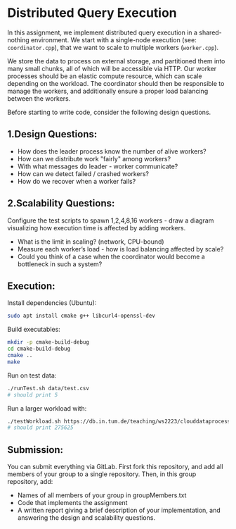 # Distributed Query Execution

In this assignment, we implement distributed query execution in a shared-nothing environment.
We start with a single-node execution (see: `coordinator.cpp`), that we want to scale to multiple workers (`worker.cpp`).

We store the data to process on external storage, and partitioned them into many small chunks, all of which will be accessible via HTTP.
Our worker processes should be an elastic compute resource, which can scale depending on the workload.
The coordinator should then be responsible to manage the workers, and additionally ensure a proper load balancing between the workers.

Before starting to write code, consider the following design questions.

## 1.Design Questions:

* How does the leader process know the number of alive workers?
* How can we distribute work "fairly" among workers?
* With what messages do leader - worker communicate?
* How can we detect failed / crashed workers?
* How do we recover when a worker fails?

## 2.Scalability Questions:

Configure the test scripts to spawn 1,2,4,8,16 workers - draw a diagram visualizing how execution time is affected by adding workers.
* What is the limit in scaling? (network, CPU-bound)
* Measure each worker’s load - how is load balancing affected by scale? 
* Could you think of a case when the coordinator would become a bottleneck in such a system?

## Execution:

Install dependencies (Ubuntu):

```bash
sudo apt install cmake g++ libcurl4-openssl-dev
```

Build executables:

```bash
mkdir -p cmake-build-debug
cd cmake-build-debug
cmake ..
make
```

Run on test data:

```bash
./runTest.sh data/test.csv
# should print 5
```

Run a larger workload with:

```bash
./testWorkload.sh https://db.in.tum.de/teaching/ws2223/clouddataprocessing/data/filelist.csv
# should print 275625
```

## Submission:
You can submit everything via GitLab.
First fork this repository, and add all members of your group to a single repository.
Then, in this group repository, add:
* Names of all members of your group in groupMembers.txt
* Code that implements the assignment
* A written report giving a brief description of your implementation, and answering the design and scalability questions.
